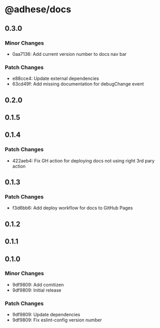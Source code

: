 # @adhese/docs

## 0.3.0

### Minor Changes

- 0aa7136: Add current version number to docs nav bar

### Patch Changes

- e88cce4: Update external dependencies
- 63cd49f: Add missing documentation for debugChange event

## 0.2.0

## 0.1.5

## 0.1.4

### Patch Changes

- 422aeb4: Fix GH action for deploying docs not using right 3rd pary action

## 0.1.3

### Patch Changes

- f3d6bb6: Add deploy workflow for docs to GitHub Pages

## 0.1.2

## 0.1.1

## 0.1.0

### Minor Changes

- 9df9809: Add comitizen
- 9df9809: Initial release

### Patch Changes

- 9df9809: Update dependencies
- 9df9809: Fix eslint-config version number
